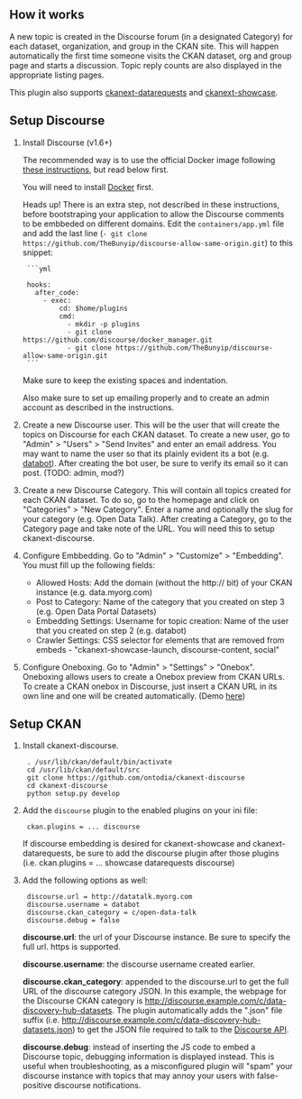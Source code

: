 ## How it works

A new topic is created in the Discourse forum (in a designated Category) for each dataset, organization, and group in the CKAN site.
This will happen automatically the first time someone visits the CKAN dataset, org and group page and starts a discussion. Topic reply counts are also displayed in the appropriate listing pages.

This plugin also supports [ckanext-datarequests](https://github.com/conwetlab/ckanext-datarequests) and [ckanext-showcase](https://github.com/ckan/ckanext-showcase).

## Setup Discourse

1. Install Discourse (v1.6+)

    The recommended way is to use the official Docker image following [these instructions](https://github.com/discourse/discourse/blob/master/docs/INSTALL-cloud.md), but read below first.

    You will need to install [Docker](https://www.docker.com/) first.

    Heads up! There is an extra step, not described in these instructions, before bootstraping your application to allow the Discourse comments to be embbeded on different domains.
    Edit the `containers/app.yml` file and add the last line (`- git clone https://github.com/TheBunyip/discourse-allow-same-origin.git`) to this snippet:

        ```yml

        hooks:
          after_code:
            - exec:
                cd: $home/plugins
                cmd:
                  - mkdir -p plugins
                  - git clone https://github.com/discourse/docker_manager.git
                  - git clone https://github.com/TheBunyip/discourse-allow-same-origin.git
        ```
    Make sure to keep the existing spaces and indentation.

    Also make sure to set up emailing properly and to create an admin account as described in the instructions.

2. Create a new Discourse user. This will be the user that will create the topics on Discourse for each CKAN dataset. To create a new user, go to "Admin" > "Users" > "Send Invites" and enter an email address. You may want to name the user so that its plainly evident its a bot (e.g. [databot](https://talk.beta.nyc/users/databot/activity)).  After creating the bot user, be sure to verify its email so it can post. (TODO: admin, mod?)

3. Create a new Discourse Category. This will contain all topics created for each CKAN dataset. To do so, go to the homepage and click on "Categories" > "New Category". Enter a name and optionally the slug for your category (e.g. Open Data Talk).  After creating a Category, go to the Category page and take note of the URL.  You will need this to setup ckanext-discourse.

4. Configure Embbedding. Go to "Admin" > "Customize" > "Embedding". You must fill up the following fields:

    * Allowed Hosts: Add the domain (without the http:// bit) of your CKAN instance (e.g. data.myorg.com)
    * Post to Category: Name of the category that you created on step 3 (e.g. Open Data Portal Datasets)
    * Embedding Settings: Username for topic creation: Name of the user that you created on step 2 (e.g. databot)
    * Crawler Settings: CSS selector for elements that are removed from embeds - "ckanext-showcase-launch, discourse-content, social"
    
5. Configure Oneboxing. Go to "Admin" > "Settings" > "Onebox".  Oneboxing allows users to create a Onebox preview from CKAN URLs.  To create a CKAN onebox in Discourse, just insert a CKAN URL in its own line and one will be created automatically. (Demo [here](https://talk.beta.nyc/t/data-beta-nyc-ckan-customizations))


## Setup CKAN

1. Install ckanext-discourse.

        . /usr/lib/ckan/default/bin/activate
        cd /usr/lib/ckan/default/src
        git clone https://github.com/ontodia/ckanext-discourse
        cd ckanext-discourse
        python setup.py develop

2. Add the `discourse` plugin to the enabled plugins on your ini file:

        ckan.plugins = ... discourse
        
    If discourse embedding is desired for ckanext-showcase and ckanext-datarequests, be sure to add the discourse plugin after those plugins (i.e. ckan.plugins = ... showcase datarequests discourse) 

3. Add the following options as well:

        discourse.url = http://datatalk.myorg.com
        discourse.username = databot
        discourse.ckan_category = c/open-data-talk
        discourse.debug = false

   __discourse.url__: the url of your Discourse instance.  Be sure to specify the full url.  https is supported.
   
   __discourse.username__: the discourse username created earlier.
   
   __discourse.ckan_category__: appended to the discourse.url to get the full URL of the discourse category JSON.  In this example, the webpage for the Discourse CKAN category is http://discourse.example.com/c/data-discovery-hub-datasets.  The plugin automatically adds the ".json" file suffix (i.e. http://discourse.example.com/c/data-discovery-hub-datasets.json) to get the JSON file required to talk to the [Discourse API](https://meta.discourse.org/t/discourse-api-documentation/22706/6).
   
   __discourse.debug__: instead of inserting the JS code to embed a Discourse topic, debugging information is displayed instead. This is useful when troubleshooting, as a misconfigured plugin will "spam" your discourse instance with topics that may annoy your users with false-positive discourse notifications.
